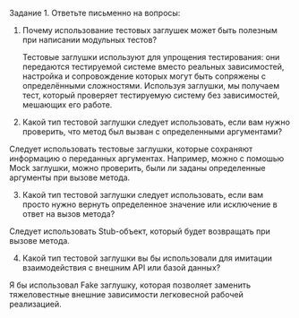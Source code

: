 Задание 1. Ответьте письменно на вопросы:

1)  Почему использование тестовых заглушек может быть полезным при написании модульных тестов?
    
    Тестовые заглушки используют для упрощения тестирования: они передаются
    тестируемой системе вместо реальных зависимостей, настройка и сопровождение
    которых могут быть сопряжены с определёнными сложностями.
    Используя заглушки, мы получаем тест, который проверяет тестируемую
    систему без зависимостей, мешающих его работе.

2) Какой тип тестовой заглушки следует использовать, если вам нужно проверить, что метод был вызван с определенными аргументами?

Следует использовать тестовые заглушки, которые сохраняют информацию о переданных аргументах.
Например, можно с помошью Mock заглушки, можно проверить, были ли заданы определенные аргументы при вызове метода.

3) Какой тип тестовой заглушки следует использовать, если вам просто нужно вернуть определенное значение или исключение в ответ на вызов метода?

Следует использовать Stub-объект, который будет возвращать при вызове метода.

4) Какой тип тестовой заглушки вы бы использовали для имитации  взаимодействия с внешним API или базой данных?

Я бы использовал Fake заглушку, которая позволяет заменить тяжеловестные внешние зависимости легковесной рабочей реализацией. 